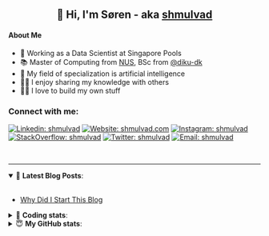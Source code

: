 <h2 align="center">
	👋 Hi, I'm Søren - aka <a href="https://shmulvad.com">shmulvad</a>
</h2>

#### About Me
- 🤖 Working as a Data Scientist at Singapore Pools
- 📚 Master of Computing from [NUS], BSc from [@diku-dk]
- 🧠 My field of specialization is artificial intelligence
- 👨‍🏫 I enjoy sharing my knowledge with others
- 👨‍💻 I love to build my own stuff

### Connect with me:

[![Linkedin: shmulvad](https://img.shields.io/badge/shmulvad-blue?style=flat&logo=Linkedin&logoColor=white)][linkedin]
[![Website: shmulvad.com](https://img.shields.io/badge/shmulvad.com-47CCCC?&style=flat&logo=Google-Chrome&logoColor=white)][website]
[![Instagram: shmulvad](https://img.shields.io/badge/-@shmulvad-purple?style=flat&logo=Instagram&logoColor=white)][instagram]
[![StackOverflow: shmulvad](https://img.shields.io/badge/shmulvad-FE7A16?style=flat&logo=stack-overflow&logoColor=white)][stackOverflow]
[![Twitter: shmulvad](https://img.shields.io/badge/@shmulvad-1ca0f1?style=flat&logo=twitter&logoColor=white)][twitter]
[![Email: shmulvad](https://img.shields.io/badge/shmulvad-D14836?style=flat&logo=gmail&logoColor=white)][mail]

<br />

---

<details open>
 <summary>📕 <b>Latest Blog Posts</b>: </summary>

<br>

<!-- BLOG-POST-LIST:START -->
- [Why Did I Start This Blog](https://shmulvad.com/blog/why-did-start-this-blog)
<!-- BLOG-POST-LIST:END -->

</details>

<!-- --- -->

<details>
 <summary>🤖 <b>Coding stats</b>: </summary>

<br>

NOTE: Doesn't track coding at work or work done in environments such as Jupyter Notebooks.

<!--START_SECTION:waka-->
![Code Time](http://img.shields.io/badge/Code%20Time-1%2C926%20hrs%2033%20mins-blue)

**I'm a Night 🦉** 

```text
🌞 Morning                445 commits         ██░░░░░░░░░░░░░░░░░░░░░░░   09.18 % 
🌆 Daytime                1279 commits        ███████░░░░░░░░░░░░░░░░░░   26.40 % 
🌃 Evening                1968 commits        ██████████░░░░░░░░░░░░░░░   40.62 % 
🌙 Night                  1153 commits        ██████░░░░░░░░░░░░░░░░░░░   23.80 % 
```


📊 **This Week I Spent My Time On** 

```text
💬 Programming Languages: 
Python                   16 hrs 36 mins      █████████████████░░░░░░░░   68.99 % 
Other                    3 hrs 7 mins        ███░░░░░░░░░░░░░░░░░░░░░░   13.00 % 
SQL                      2 hrs 10 mins       ██░░░░░░░░░░░░░░░░░░░░░░░   09.00 % 
Text                     36 mins             █░░░░░░░░░░░░░░░░░░░░░░░░   02.55 % 
HTML                     29 mins             █░░░░░░░░░░░░░░░░░░░░░░░░   02.04 % 

🔥 Editors: 
VS Code                  18 hrs 50 mins      ████████████████████░░░░░   78.29 % 
Zsh                      3 hrs 1 min         ███░░░░░░░░░░░░░░░░░░░░░░   12.56 % 
Sublime Text             2 hrs 12 mins       ██░░░░░░░░░░░░░░░░░░░░░░░   09.15 % 

🐱‍💻 Projects: 
otp-api                  17 hrs 10 mins      ██████████████████░░░░░░░   71.39 % 
Unknown Project          2 hrs 11 mins       ██░░░░░░░░░░░░░░░░░░░░░░░   09.07 % 
overvaagning-admin       1 hr 19 mins        █░░░░░░░░░░░░░░░░░░░░░░░░   05.50 % 
otp-currency-updater     44 mins             █░░░░░░░░░░░░░░░░░░░░░░░░   03.09 % 
Terminal                 37 mins             █░░░░░░░░░░░░░░░░░░░░░░░░   02.58 % 
```


 Last Updated on 07/05/2023 18:40:08 UTC
<!--END_SECTION:waka-->

</details>

<!-- --- -->

<details>
 <summary>😇 <b>My GitHub stats</b>: </summary>

<br>

<img align="left" alt="shmulvad's Github Stats" src="https://github-readme-stats.vercel.app/api?username=shmulvad&show_icons=true&hide_border=true" />

</details>



[website]: https://shmulvad.com
[twitter]: https://twitter.com/shmulvad
[linkedin]: https://linkedin.com/in/shmulvad
[instagram]: https://instagram.com/shmulvad
[stackOverflow]: https://stackoverflow.com/users/9248793/shmulvad
[mail]: mailto:shmulvad@gmail.com
[@diku-dk]: https://github.com/diku-dk
[github]: https://github.com/shmulvad
[NUS]: https://www.nus.edu.sg